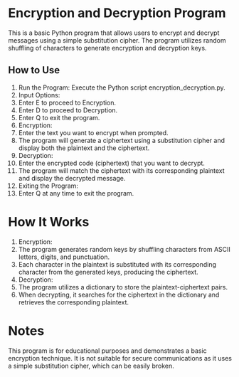 # Encryption and Decryption Program
This is a basic Python program that allows users to encrypt and decrypt messages using a simple substitution cipher. The program utilizes random shuffling of characters to generate encryption and decryption keys.

## How to Use
1. Run the Program: Execute the Python script encryption_decryption.py.
2. Input Options:
1. Enter E to proceed to Encryption.
2. Enter D to proceed to Decryption.
3. Enter Q to exit the program.
3. Encryption:
1. Enter the text you want to encrypt when prompted.
2. The program will generate a ciphertext using a substitution cipher and display both the plaintext and the ciphertext.
4. Decryption:
1. Enter the encrypted code (ciphertext) that you want to decrypt.
2. The program will match the ciphertext with its corresponding plaintext and display the decrypted message.
5. Exiting the Program:
1. Enter Q at any time to exit the program.
# How It Works
1. Encryption:
1. The program generates random keys by shuffling characters from ASCII letters, digits, and punctuation.
2. Each character in the plaintext is substituted with its corresponding character from the generated keys, producing the ciphertext.
2. Decryption:
1. The program utilizes a dictionary to store the plaintext-ciphertext pairs.
2. When decrypting, it searches for the ciphertext in the dictionary and retrieves the corresponding plaintext.
# Notes
This program is for educational purposes and demonstrates a basic encryption technique.
It is not suitable for secure communications as it uses a simple substitution cipher, which can be easily broken.

